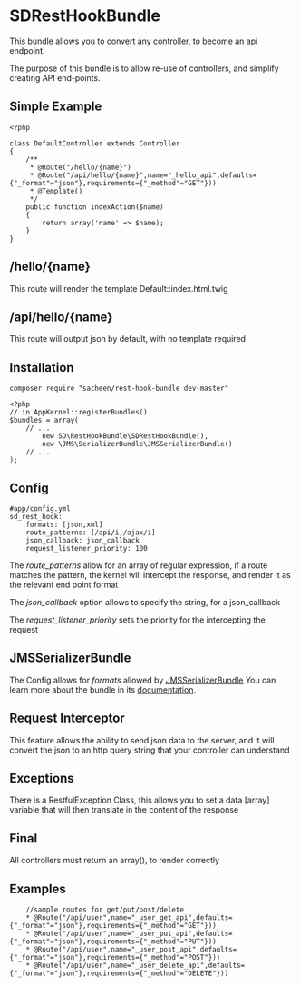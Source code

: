 SDRestHookBundle
================

This bundle allows you to convert any controller, to become an api endpoint.

The purpose of this bundle is to allow re-use of controllers, and simplify creating API end-points.

Simple Example
--------------

    <?php

    class DefaultController extends Controller
    {
        /**
         * @Route("/hello/{name}")
         * @Route("/api/hello/{name}",name="_hello_api",defaults={"_format"="json"},requirements={"_method"="GET"}))
         * @Template()
         */
        public function indexAction($name)
        {
            return array('name' => $name);
        }
    }


/hello/{name}
--------------

This route will render the template Default::index.html.twig

/api/hello/{name}
-----------------

This route will output json by default, with no template required

Installation
------------

    composer require "sacheen/rest-hook-bundle dev-master"

    <?php
    // in AppKernel::registerBundles()
    $bundles = array(
        // ...
            new SD\RestHookBundle\SDRestHookBundle(),
            new \JMS\SerializerBundle\JMSSerializerBundle()
        // ...
    );

Config
------

    #app/config.yml
    sd_rest_hook:
        formats: [json,xml]
        route_patterns: [/api/i,/ajax/i]
        json_callback: json_callback
        request_listener_priority: 100

The *route_patterns* allow for an array of regular expression, if a route matches the pattern, the kernel will intercept the response,
and render it as the relevant end point format

The *json_callback* option allows to specify the string, for a json_callback

The *request_listener_priority* sets the priority for the intercepting the request

JMSSerializerBundle
-------------------

The Config allows for *formats* allowed by [JMSSerializerBundle](https://github.com/schmittjoh/JMSSerializerBundle)
You can learn more about the bundle in its [documentation](http://jmsyst.com/bundles/JMSSerializerBundle).


Request Interceptor
-------------------

This feature allows the ability to send json data to the server, and it will convert the json to an http query string that your controller can
understand

Exceptions
----------

There is a RestfulException Class, this allows you to set a data [array] variable that will then translate in the content of the response

Final
-----

All controllers must return an array(), to render correctly

Examples
--------

        //sample routes for get/put/post/delete
        * @Route("/api/user",name="_user_get_api",defaults={"_format"="json"},requirements={"_method"="GET"}))
        * @Route("/api/user",name="_user_put_api",defaults={"_format"="json"},requirements={"_method"="PUT"}))
        * @Route("/api/user",name="_user_post_api",defaults={"_format"="json"},requirements={"_method"="POST"}))
        * @Route("/api/user",name="_user_delete_api",defaults={"_format"="json"},requirements={"_method"="DELETE"}))